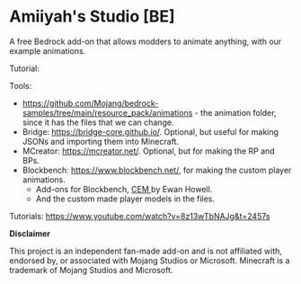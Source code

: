 # Amiiyah's Studio [BE]
A free Bedrock add-on that allows modders to animate anything, with our example animations.


Tutorial:

Tools:
- https://github.com/Mojang/bedrock-samples/tree/main/resource_pack/animations - the animation folder, since it has the files that we can change.
- Bridge: https://bridge-core.github.io/. Optional, but useful for making JSONs and importing them into Minecraft.
- MCreator: https://mcreator.net/. Optional, but for making the RP and BPs.
- Blockbench: https://www.blockbench.net/, for making the custom player animations.
  - Add-ons for Blockbench, [CEM ](https://ewanhowell.com/plugins/cem-template-loader) by Ewan Howell.
  - And the custom made player models in the files.


Tutorials:
https://www.youtube.com/watch?v=8z13wTbNAJg&t=2457s



**Disclaimer**

This project is an independent fan-made add-on and is not affiliated with, endorsed by, or associated with Mojang Studios or Microsoft.
Minecraft is a trademark of Mojang Studios and Microsoft.
